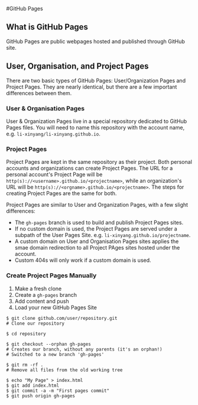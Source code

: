 #GitHub Pages

## What is GitHub Pages

GitHub Pages are public webpages hosted and published through GitHub site.

## User, Organisation, and Project Pages

There are two basic types of GitHub Pages: User/Organization Pages and Project Pages. 
They are nearly identical, but there are a few important differences between them.

### User & Organisation Pages

User & Organization Pages live in a special repository dedicated to GitHub Pages files. 
You will need to name this repository with the account name, e.g. `li-xinyang/li-xinyang.github.io`.

### Project Pages

Project Pages are kept in the same repository as their project. Both personal accounts and organizations can create Project Pages.
The URL for a personal account's Project Page will be `http(s)://<username>.github.io/<projectname>`, while an organization's URL will be `http(s)://<orgname>.github.io/<projectname>`. 
The steps for creating Project Pages are the same for both.

Project Pages are similar to User and Organization Pages, with a few slight differences:

- The `gh-pages` branch is used to build and publish Project Pages sites.
- If no custom domain is used, the Project Pages are served under a subpath of the User Pages Site. e.g. `li-xinyang.github.io/projectname`.
- A custom domain on User and Organisation Pages sites applies the smae domain redirection to all Project PAges sites hosted under the account.
- Custom 404s will only work if a custom domain is used.

### Create Project Pages Manually

1. Make a fresh clone
2. Create a `gh-pages` branch
3. Add content and push
4. Load your new GitHub Pages Site

```
$ git clone github.com/user/repository.git
# Clone our repository

$ cd repository

$ git checkout --orphan gh-pages
# Creates our branch, without any parents (it's an orphan!)
# Switched to a new branch 'gh-pages'

$ git rm -rf .
# Remove all files from the old working tree

$ echo "My Page" > index.html
$ git add index.html
$ git commit -a -m "First pages commit"
$ git push origin gh-pages
```